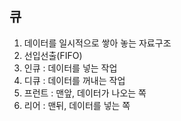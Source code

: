 ## 큐

 1) 데이터를 일시적으로 쌓아 놓는 자료구조
 2) 선입선출(FIFO)
 3) 인큐 : 데이터를 넣는 작업
 4) 디큐 : 데이터를 꺼내는 작업
 5) 프런트 : 맨앞, 데이터가 나오는 쪽
 6) 리어 : 맨뒤, 데이터를 넣는 쪽
